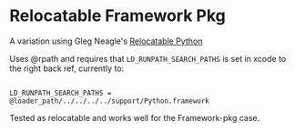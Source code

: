 # Relocatable Framework Pkg

A variation using Gleg Neagle's [Relocatable Python](https://github.com/gregneagle/relocatable-python)

Uses @rpath and requires that `LD_RUNPATH_SEARCH_PATHS` is set in xcode to the right back ref, currently to:

```text

LD_RUNPATH_SEARCH_PATHS = @loader_path/../../../../support/Python.framework

```

Tested as relocatable and works well for the Framework-pkg case.
